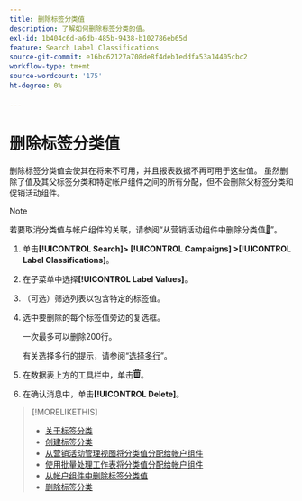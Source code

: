 ```yaml
---
title: 删除标签分类值
description: 了解如何删除标签分类的值。
exl-id: 1b404c6d-a6db-485b-9438-b102786eb65d
feature: Search Label Classifications
source-git-commit: e16bc62127a708de8f4deb1eddfa53a14405cbc2
workflow-type: tm+mt
source-wordcount: '175'
ht-degree: 0%

---
```


# 删除标签分类值

删除标签分类值会使其在将来不可用，并且报表数据不再可用于这些值。 虽然删除了值及其父标签分类和特定帐户组件之间的所有分配，但不会删除父标签分类和促销活动组件。

>[!NOTE]
>
>若要取消分类值与帐户组件的关联，请参阅“从营销活动组件中删除分类值[&#128279;](classification-values-remove.md)”。

1. 单击&#x200B;**[!UICONTROL Search]> [!UICONTROL Campaigns] >[!UICONTROL Label Classifications]**。

1. 在子菜单中选择&#x200B;**[!UICONTROL Label Values]**。

1. （可选）筛选列表以包含特定的标签值。

1. 选中要删除的每个标签值旁边的复选框。

   一次最多可以删除200行。

   有关选择多行的提示，请参阅“[选择多行](/help/search-social-commerce/common-tasks/navigation-editing-selection/multiple-rows-select.md)”。

1. 在数据表上方的工具栏中，单击![删除](/help/search-social-commerce/assets/delete.png "删除")。

1. 在确认消息中，单击&#x200B;**[!UICONTROL Delete]**。

>[!MORELIKETHIS]
>
>* [关于标签分类](classification-about.md)
>* [创建标签分类](classification-create.md)
>* [从营销活动管理视图将分类值分配给帐户组件](classification-values-assign-campaign-management.md)
>* [使用批量处理工作表将分类值分配给帐户组件](classification-values-assign-bulksheets.md)
>* [从帐户组件中删除标签分类值](classification-values-remove.md)
>* [删除标签分类](classification-delete.md)
